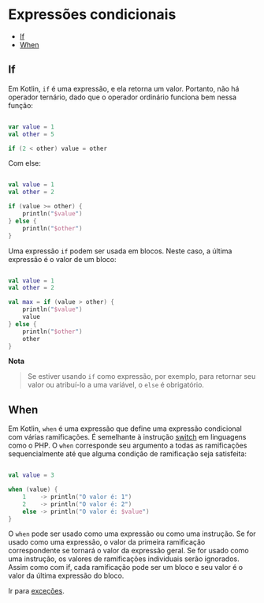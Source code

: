 # Expressões condicionais

* [If](#if)
* [When](#when)

<div id='if'></div> 

## If

Em Kotlin, `if` é uma expressão, e ela retorna um valor. Portanto, não há operador ternário, dado que o operador
ordinário funciona bem nessa função:

```kotlin

var value = 1
val other = 5

if (2 < other) value = other
```

Com else:

```kotlin

val value = 1
val other = 2

if (value >= other) {
    println("$value")
} else {
    println("$other")
}
```

Uma expressão `if` podem ser usada em blocos. Neste caso, a última expressão é o valor de um bloco:

```kotlin

val value = 1
val other = 2

val max = if (value > other) {
    println("$value")
    value
} else {
    println("$other")
    other
}
```

**Nota**
> Se estiver usando `if` como expressão, por exemplo, para retornar seu valor ou atribuí-lo a uma variável, o `else` é
> obrigatório.

<div id='when'></div> 

## When

Em Kotlin, `when` é uma expressão que define uma expressão condicional com várias ramificações. É semelhante à instrução
[switch](https://github.com/DanielHe4rt/php4noobs/blob/master/3-Basico/13-Estruturas-de-controle-cond.md#condi%C3%A7%C3%A3o-switch-case)
em linguagens como o PHP. O `when` corresponde seu argumento a todas as ramificações sequencialmente até que alguma
condição de ramificação seja satisfeita:

```kotlin

val value = 3

when (value) {
    1    -> println("O valor é: 1")
    2    -> println("O valor é: 2")
    else -> println("O valor é: $value")
}
```

O `when` pode ser usado como uma expressão ou como uma instrução. Se for usado como uma expressão, o valor da primeira
ramificação correspondente se tornará o valor da expressão geral. Se for usado como uma instrução, os valores de
ramificações individuais serão ignorados. Assim como com if, cada ramificação pode ser um bloco e seu valor é o valor da
última expressão do bloco.

Ir para [exceções](EXCEPTIONS.md).
